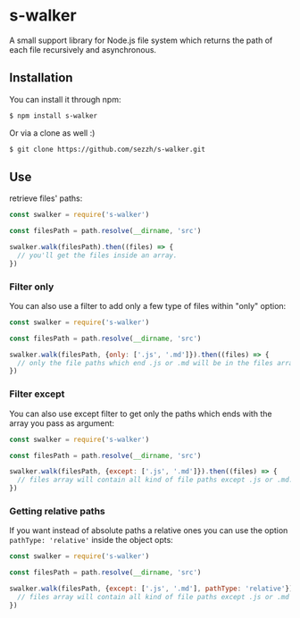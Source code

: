 # s-walker
A small support library for Node.js file system which returns the path of each file recursively and asynchronous.

## Installation

You can install it through npm:

```bash
$ npm install s-walker
```
Or via a clone as well :)

```bash
$ git clone https://github.com/sezzh/s-walker.git
```

## Use

retrieve files' paths:
```javascript
const swalker = require('s-walker')

const filesPath = path.resolve(__dirname, 'src')

swalker.walk(filesPath).then((files) => {
  // you'll get the files inside an array.
})

```
### Filter only
You can also use a filter to add only a few type of files within "only" option:

```javascript
const swalker = require('s-walker')

const filesPath = path.resolve(__dirname, 'src')

swalker.walk(filesPath, {only: ['.js', '.md']}).then((files) => {
  // only the file paths which end .js or .md will be in the files array.
})

```

### Filter except
You can also use except filter to get only the paths which ends with the array you pass as argument:

```javascript
const swalker = require('s-walker')

const filesPath = path.resolve(__dirname, 'src')

swalker.walk(filesPath, {except: ['.js', '.md']}).then((files) => {
  // files array will contain all kind of file paths except .js or .md.
})

```

### Getting relative paths
If you want instead of absolute paths a relative ones you can use the option
`pathType: 'relative'` inside the object opts:

```javascript
const swalker = require('s-walker')

const filesPath = path.resolve(__dirname, 'src')

swalker.walk(filesPath, {except: ['.js', '.md'], pathType: 'relative'}).then((files) => {
  // files array will contain all kind of file paths except .js or .md and relative paths to the src folder.
})

```
